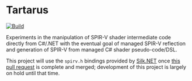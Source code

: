 # Tartarus
[![Build](https://github.com/AnabasisEngine/Tartarus/actions/workflows/dotnet.yml/badge.svg)](https://github.com/AnabasisEngine/Tartarus/actions/workflows/dotnet.yml)

Experiments in the manipulation of SPIR-V shader intermediate code directly from C#/.NET with the eventual goal of 
managed SPIR-V reflection and generation of SPIR-V from managed C# shader pseudo-code/DSL.

This project will use the `spirv.h` bindings provided by [Silk.NET](https://github.com/dotnet/Silk.NET) once 
[this pull request](https://github.com/dotnet/Silk.NET/pull/1403) is complete and merged; development of this project
is largely on hold until that time.